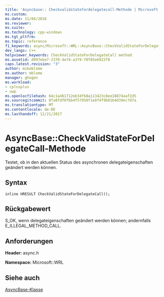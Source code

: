 ```yaml
---
title: 'Asyncbase:: Checkvalidstatefordelegatecall-Methode | Microsoft Docs'
ms.custom: 
ms.date: 11/04/2016
ms.reviewer: 
ms.suite: 
ms.technology: cpp-windows
ms.tgt_pltfrm: 
ms.topic: reference
f1_keywords: async/Microsoft::WRL::AsyncBase::CheckValidStateForDelegateCall
dev_langs: C++
helpviewer_keywords: CheckValidStateForDelegateCall method
ms.assetid: d997ebe7-2378-4e74-a379-f0f85e6922f0
caps.latest.revision: "3"
author: mikeblome
ms.author: mblome
manager: ghogen
ms.workload:
- cplusplus
- uwp
ms.openlocfilehash: 64c1a461712eb34fb8a113423c8ee18874aaf2d5
ms.sourcegitcommit: 8fa8fdf0fbb4f57950f1e8f4f9b81b4d39ec7d7a
ms.translationtype: MT
ms.contentlocale: de-DE
ms.lasthandoff: 12/21/2017
---
```

# <a name="asyncbasecheckvalidstatefordelegatecall-method"></a>AsyncBase::CheckValidStateForDelegateCall-Methode
Testet, ob in den aktuellen Status des asynchronen delegateigenschaften geändert werden können.  
  
## <a name="syntax"></a>Syntax  
  
```  
inline HRESULT CheckValidStateForDelegateCall();  
```  
  
## <a name="return-value"></a>Rückgabewert  
 S_OK, wenn delegateigenschaften geändert werden können; andernfalls E_ILLEGAL_METHOD_CALL.  
  
## <a name="requirements"></a>Anforderungen  
 **Header:** async.h  
  
 **Namespace:** Microsoft::WRL  
  
## <a name="see-also"></a>Siehe auch  
 [AsyncBase-Klasse](../windows/asyncbase-class.md)